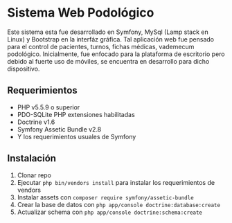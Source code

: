 # Sistema Web Podológico

Este sistema esta fue desarrollado en Symfony, MySql (Lamp stack en Linux) y Bootstrap en la interfáz gráfica. Tal aplicación web fue pensado para el control de pacientes, turnos, fichas médicas, vademecum podológico. Inicialmente, fue enfocado para la plataforma de escritorio pero debido al fuerte uso de móviles, se encuentra en desarrollo para dicho dispositivo.

Requerimientos
----------------
* PHP v5.5.9 o superior
* PDO-SQLite PHP extensiones habilitadas
* Doctrine v1.6
* Symfony Assetic Bundle v2.8
* Y los requerimientos usuales de Symfony

Instalación
-----------
1. Clonar repo
2. Ejecutar ```php bin/vendors install``` para instalar los requerimientos de vendors
3. Instalar assets con ```composer require symfony/assetic-bundle```
4. Crear la base de datos con ```php app/console doctrine:database:create```
5. Actualizar schema con ```php app/console doctrine:schema:create```